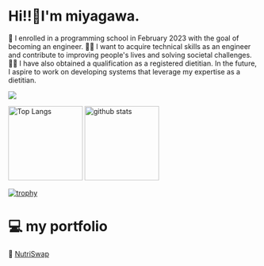 # Hi!!<font style="vertical-align: inherit;"><font style="vertical-align: inherit;">👋</font></font>I'm miyagawa.

<font style="vertical-align: inherit;"><font style="vertical-align: inherit;">🐣</font></font> I enrolled in a programming school in February 2023 with the goal of becoming an engineer.
<font style="vertical-align: inherit;"><font style="vertical-align: inherit;">👩‍💻</font></font> I want to acquire technical skills as an engineer and contribute to improving people's lives and solving societal challenges.
<font style="vertical-align: inherit;"><font style="vertical-align: inherit;">👩‍🍳</font></font> I have also obtained a qualification as a registered dietitian. In the future, I aspire to work on developing systems that leverage my expertise as a dietitian.




![](https://komarev.com/ghpvc/?username=miyagawao&color=#7fffd4)

<p align="left"> 
  <img alt="Top Langs" height="150px" src="https://github-readme-stats.vercel.app/api/top-langs/?username=miyagawao&layout=compact&show_icons=true" />
  <img alt="github stats" height="150px" src="https://github-readme-stats.vercel.app/api?username=miyagawao&show_icons=ture" />
</p>

[![trophy](https://github-profile-trophy.vercel.app/?username=miyagawao&column=7
)](https://github.com/ryo-ma/github-profile-trophy)

# <font style="vertical-align: inherit;">💻</font></font>  my portfolio<font style="vertical-align: inherit;">
<font style="vertical-align: inherit;"><font style="vertical-align: inherit;">🥕</font></font> [NutriSwap](https://github.com/miyagawao/NutriSwap)